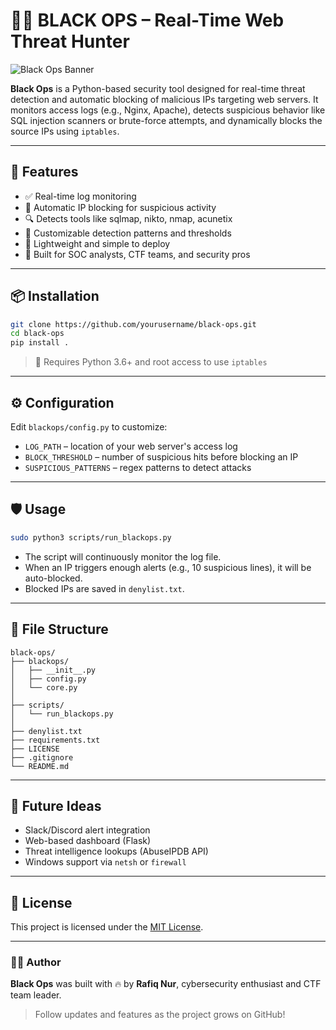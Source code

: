 # 🕵️‍♂️ BLACK OPS – Real-Time Web Threat Hunter

![Black Ops Banner](https://i.postimg.cc/bYbRT5Fp/A-banner-image-for-a-cybersecurity-tool-named-Bla.png)

**Black Ops** is a Python-based security tool designed for real-time threat detection and automatic blocking of malicious IPs targeting web servers. It monitors access logs (e.g., Nginx, Apache), detects suspicious behavior like SQL injection scanners or brute-force attempts, and dynamically blocks the source IPs using `iptables`.

---

## 🚀 Features

- ✅ Real-time log monitoring
- 🚫 Automatic IP blocking for suspicious activity
- 🔍 Detects tools like sqlmap, nikto, nmap, acunetix
- 🧠 Customizable detection patterns and thresholds
- 📁 Lightweight and simple to deploy
- 🔐 Built for SOC analysts, CTF teams, and security pros

---

## 📦 Installation

```bash
git clone https://github.com/yourusername/black-ops.git
cd black-ops
pip install .
```

> 🔧 Requires Python 3.6+ and root access to use `iptables`

---

## ⚙️ Configuration

Edit `blackops/config.py` to customize:
- `LOG_PATH` – location of your web server's access log
- `BLOCK_THRESHOLD` – number of suspicious hits before blocking an IP
- `SUSPICIOUS_PATTERNS` – regex patterns to detect attacks

---

## 🛡️ Usage

```bash
sudo python3 scripts/run_blackops.py
```

- The script will continuously monitor the log file.
- When an IP triggers enough alerts (e.g., 10 suspicious lines), it will be auto-blocked.
- Blocked IPs are saved in `denylist.txt`.

---

## 📂 File Structure

```
black-ops/
├── blackops/
│   ├── __init__.py
│   ├── config.py
│   └── core.py
│
├── scripts/
│   └── run_blackops.py
│
├── denylist.txt
├── requirements.txt
├── LICENSE
├── .gitignore
└── README.md
```

---

## 🧠 Future Ideas

- Slack/Discord alert integration
- Web-based dashboard (Flask)
- Threat intelligence lookups (AbuseIPDB API)
- Windows support via `netsh` or `firewall`

---

## 📜 License

This project is licensed under the [MIT License](./LICENSE).

---

### 👨‍💻 Author

**Black Ops** was built with 🔥 by **Rafiq Nur**, cybersecurity enthusiast and CTF team leader.  
> Follow updates and features as the project grows on GitHub!
